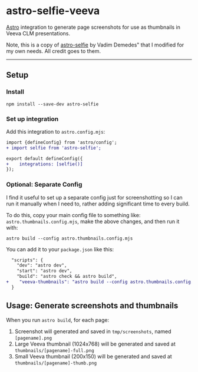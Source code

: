 # astro-selfie-veeva

[Astro](https://astro.build) integration to generate page screenshots for use as thumbnails in Veeva CLM presentations.

Note, this is a copy of [astro-selfie](https://github.com/vadimdemedes/astro-selfie) by Vadim Demedes" that I modified for my own needs. All credit goes to them.

---

## Setup

### Install

```console
npm install --save-dev astro-selfie
```

### Set up integration

Add this integration to `astro.config.mjs`:

```diff
import {defineConfig} from 'astro/config';
+ import selfie from 'astro-selfie';

export default defineConfig({
+    integrations: [selfie()]
});
```

### Optional: Separate Config

I find it useful to set up a separate config just for screenshotting so I can run it manually when I need to, rather adding significant time to every build.

To do this, copy your main config file to something like: `astro.thumbnails.config.mjs`, make the above changes, and then run it with:

```console
astro build --config astro.thumbnails.config.mjs
```

You can add it to your `package.json` like this:

```diff
  "scripts": {
    "dev": "astro dev",
    "start": "astro dev",
    "build": "astro check && astro build",
+    "veeva-thumbnails": "astro build --config astro.thumbnails.config.mjs",
  }
```


## Usage: Generate screenshots and thumbnails

When you run `astro build`, for each page:

1. Screenshot will generated and saved in `tmp/screenshots`, named `[pagename].png`
1. Large Veeva thumbnail (1024x768) will be generated and saved at `thumbnails/[pagename]-full.png`
1. Small Veeva thumbnail (200x150) will be generated and saved at `thumbnails/[pagename]-thumb.png`
